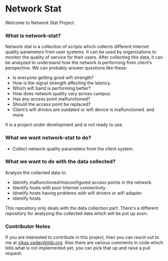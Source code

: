 # Network Stat

Welcome to Network Stat Project 

### What is network-stat? 
Network stat is a collection of scripts which collects different internet quality parameters from user systems. It can be used by organizations to monitor the quality of service for their users. After collecting this data, it can be analyzed to understand how the network is performing from client’s perspective. We can probably answer questions like these:
 - Is everyone getting good wifi strength? 
 - How is the signal strength affecting the latency.
 - Which wifi band is performing better? 
 - How does network quality vary across campus. 
 - Has any access point malfunctioned? 
 - Should the access point be replaced? 
 - Client’s wifi drivers are outdated or wifi device is malfunctioned.
and more.

It is a project under development and is not ready to use. 


 
### What we want network-stat to do? 
  - Collect network quality parameters from the client system.
 
### What we want to do with the data collected? 
Analyze the collected data to: 
  - Identify malfunctioned/misconfigured access points in the network. 
  - Identify hosts with poor Internet connectivity 
  - Idnetify hosts having problems with wifi drivers or wifi adapter.
  - Identify hosts 

This repository only deals with the data collection part. There's a different repository for analyzing the collected data which will be put up soon. 

### Contributor Notes
If you are interested to contribute in this project, then you can reach out to me at vikas.yadav@iiitb.org. Also there are various comments in code which tells what is not implemented yet, you can pick that up and raise a pull request. 
